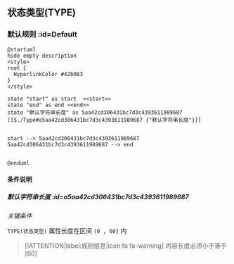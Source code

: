 ## 状态类型(TYPE) <!-- {docsify-ignore-all} -->

   

### 默认规则 :id=Default

```plantuml
@startuml
hide empty description
<style>
root {
  HyperlinkColor #42b983
}
</style>

state "start" as start  <<start>>
state "end" as end <<end>>
state "默认字符串长度" as 5aa42cd306431bc7d3c4393611989687 [[$./Type#a5aa42cd306431bc7d3c4393611989687 {"默认字符串长度"}]]


start --> 5aa42cd306431bc7d3c4393611989687 
5aa42cd306431bc7d3c4393611989687 --> end 


@enduml
```

#### 条件说明

##### 默认字符串长度 :id=a5aa42cd306431bc7d3c4393611989687


*关键条件*


`TYPE(状态类型)` 属性长度在区间 `(0 , 60]` 内

> [!ATTENTION|label:规则信息|icon:fa fa-warning]
> 内容长度必须小于等于[60]







